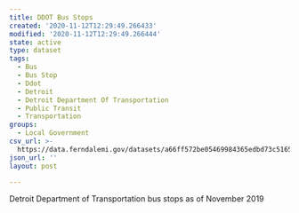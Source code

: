 ```yaml
---
title: DDOT Bus Stops
created: '2020-11-12T12:29:49.266433'
modified: '2020-11-12T12:29:49.266444'
state: active
type: dataset
tags:
  - Bus
  - Bus Stop
  - Ddot
  - Detroit
  - Detroit Department Of Transportation
  - Public Transit
  - Transportation
groups:
  - Local Government
csv_url: >-
  https://data.ferndalemi.gov/datasets/a66ff572be05469984365edbd73c5165_0.csv?outSR=%7B%22latestWkid%22%3A3857%2C%22wkid%22%3A102100%7D
json_url: ''
layout: post

---
```

Detroit Department of Transportation bus stops as of November 2019
